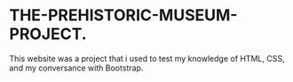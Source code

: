 # THE-PREHISTORIC-MUSEUM-PROJECT.
This website was a project that i used to test my knowledge of HTML, CSS, and my conversance with Bootstrap.
